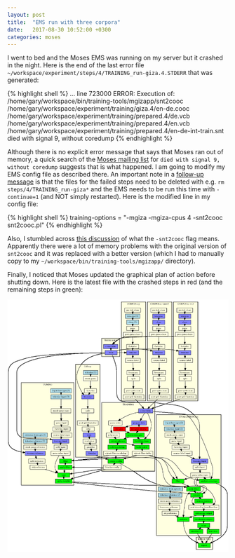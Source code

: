 ```yaml
---
layout: post
title:  "EMS run with three corpora"
date:   2017-08-30 10:52:00 +0300
categories: moses
---
```

I went to bed and the Moses EMS was running on my server but it crashed in the night. Here is the end of the last error file `~/workspace/experiment/steps/4/TRAINING_run-giza.4.STDERR` that was generated:

{% highlight shell %}
...
line 723000
ERROR: Execution of: /home/gary/workspace/bin/training-tools/mgizapp/snt2cooc /home/gary/workspace/experiment/training/giza.4/en-de.cooc /home/gary/workspace/experiment/training/prepared.4/de.vcb /home/gary/workspace/experiment/training/prepared.4/en.vcb /home/gary/workspace/experiment/training/prepared.4/en-de-int-train.snt
  died with signal 9, without coredump
{% endhighlight %}

Although there is no explicit error message that says that Moses ran out of memory, a quick search of the [Moses mailing list](https://www.mail-archive.com/moses-support@mit.edu/msg13307.html) for `died with signal 9, without coredump` suggests that is what happened. I am going to modify my EMS config file as described there. An important note in a [follow-up message](https://www.mail-archive.com/moses-support@mit.edu/msg13308.html) is that the files for the failed steps need to be deleted with e.g. `rm steps/4/TRAINING_run-giza*` and the EMS needs to be run this time with `-continue=1` (and NOT simply restarted). Here is the modified line in my config file:

{% highlight shell %}
training-options = "-mgiza -mgiza-cpus 4 -snt2cooc snt2cooc.pl"
{% endhighlight %}

Also, I stumbled across [this discussion](https://www.mail-archive.com/moses-support@mit.edu/msg06113.html) of what the `-snt2cooc` flag means. Apparently there were a lot of memory problems with the original version of `snt2cooc` and it was replaced with a better version (which I had to manually copy to my `~/workspace/bin/training-tools/mgizapp/` directory).

Finally, I noticed that Moses updated the graphical plan of action before shutting down. Here is the latest file with the crashed steps in red (and the remaining steps in green):

![Moses graphical plan of action 'graph.4.png'](/assets/img/graph.4.png)


